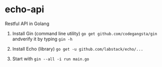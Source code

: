 # echo-api
Restful API in Golang 

1. Install Gin (command line utility) `go get github.com/codegangsta/gin` andverify it by typing `gin -h`

2. Install Echo (library) `go get -u github.com/labstack/echo/...`

3. Start with `gin --all -i run main.go`

